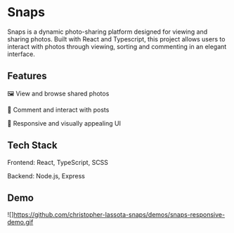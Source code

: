# Snaps

Snaps is a dynamic photo-sharing platform designed for viewing and sharing photos. Built with React and Typescript, this project allows users to interact with photos through viewing, sorting and commenting in an elegant interface.

## Features

🖼️ View and browse shared photos

💬 Comment and interact with posts

🎨 Responsive and visually appealing UI

## Tech Stack

Frontend: React, TypeScript, SCSS

Backend: Node.js, Express

## Demo

![]https://github.com/christopher-lassota-snaps/demos/snaps-responsive-demo.gif
